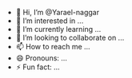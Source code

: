 - 👋 Hi, I’m @Yarael-naggar
- 👀 I’m interested in ...
- 🌱 I’m currently learning ...
- 💞️ I’m looking to collaborate on ...
- 📫 How to reach me ...
- 😄 Pronouns: ...
- ⚡ Fun fact: ...

<!---
Yarael-naggar/Yarael-naggar is a ✨ special ✨ repository because its `README.md` (this file) appears on your GitHub profile.
You can click the Preview link to take a look at your changes.
--->
